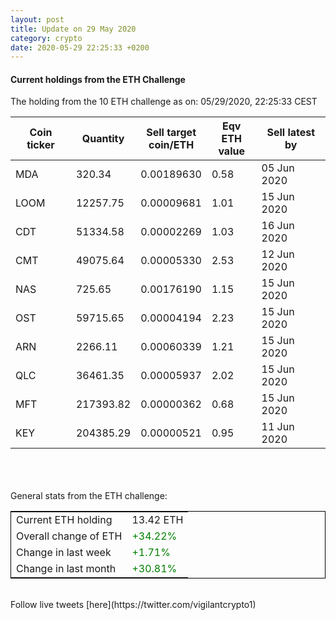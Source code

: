 ```yaml
---
layout: post
title: Update on 29 May 2020
category: crypto
date: 2020-05-29 22:25:33 +0200
---
```

<!-- Global site tag (gtag.js) - Google Analytics -->
<script async src="https://www.googletagmanager.com/gtag/js?id=UA-103831149-5"></script>
<script>
  window.dataLayer = window.dataLayer || [];
  function gtag(){dataLayer.push(arguments);}
  gtag('js', new Date());

  gtag('config', 'UA-103831149-5');
</script>


#### Current holdings from the ETH Challenge

The holding from the 10 ETH challenge as on: 05/29/2020, 22:25:33 CEST

|Coin ticker|Quantity|Sell target<br>coin/ETH|Eqv ETH<br>value|Sell latest by|
|-----------|--------|-----------|-----------|--------------|
MDA|320.34|  0.00189630|0.58|05 Jun 2020|
LOOM|12257.75|  0.00009681|1.01|15 Jun 2020|
CDT|51334.58|  0.00002269|1.03|16 Jun 2020|
CMT|49075.64|  0.00005330|2.53|12 Jun 2020|
NAS|725.65|  0.00176190|1.15|15 Jun 2020|
OST|59715.65|  0.00004194|2.23|15 Jun 2020|
ARN|2266.11|  0.00060339|1.21|15 Jun 2020|
QLC|36461.35|  0.00005937|2.02|15 Jun 2020|
MFT|217393.82|  0.00000362|0.68|15 Jun 2020|
KEY|204385.29|  0.00000521|0.95|11 Jun 2020|

<br>
<br>
<br>
General stats from the ETH challenge:

<table style="border:1px solid black;margin-left:auto;margin-right:auto;">
	<tbody>
	<tr>
		<td>Current ETH holding</td>
		<td>     13.42 ETH</td>
	</tr>
	<tr>
		<td>Overall change of ETH</td>
		<td><font color="green">+34.22%</font></td>
	</tr>
	<tr>
		<td>Change in last week</td>
		<td><font color="green">+1.71%</font></td>
	</tr>
	<tr>
		<td>Change in last month</td>
		<td><font color="green">+30.81%</font></td>
	</tr>
	</tbody>
</table>

<br>
Follow live tweets [here](https://twitter.com/vigilantcrypto1)
<br>
<br>
